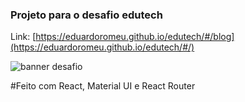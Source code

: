 ### Projeto para o desafio edutech

Link: [https://eduardoromeu.github.io/edutech/#/blog](https://eduardoromeu.github.io/edutech/#/)

![banner desafio](https://eduardoromeu.github.io/edutech/static/media/desafio.b22dac01.png)

#Feito com React, Material UI e React Router
